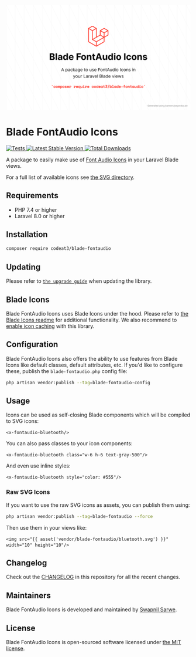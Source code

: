 <p align="center">
    <img src="./socialcard-blade-fontaudio.png" width="1280" title="Social Card Blade FontAudio Icons">
</p>

# Blade FontAudio Icons

<a href="https://github.com/codeat3/blade-fontaudio/actions?query=workflow%3ATests">
    <img src="https://github.com/codeat3/blade-fontaudio/workflows/Tests/badge.svg" alt="Tests">
</a>
<a href="https://packagist.org/packages/codeat3/blade-fontaudio">
    <img src="https://img.shields.io/packagist/v/codeat3/blade-fontaudio" alt="Latest Stable Version">
</a>
<a href="https://packagist.org/packages/codeat3/blade-fontaudio">
    <img src="https://img.shields.io/packagist/dt/codeat3/blade-fontaudio" alt="Total Downloads">
</a>

A package to easily make use of [Font Audio Icons](https://github.com/fefanto/fontaudio) in your Laravel Blade views.

For a full list of available icons see [the SVG directory](resources/svg).

## Requirements

- PHP 7.4 or higher
- Laravel 8.0 or higher

## Installation

```bash
composer require codeat3/blade-fontaudio
```

## Updating

Please refer to [`the upgrade guide`](UPGRADE.md) when updating the library.

## Blade Icons

Blade FontAudio Icons uses Blade Icons under the hood. Please refer to [the Blade Icons readme](https://github.com/blade-ui-kit/blade-icons) for additional functionality. We also recommend to [enable icon caching](https://github.com/blade-ui-kit/blade-icons#caching) with this library.

## Configuration

Blade FontAudio Icons also offers the ability to use features from Blade Icons like default classes, default attributes, etc. If you'd like to configure these, publish the `blade-fontaudio.php` config file:

```bash
php artisan vendor:publish --tag=blade-fontaudio-config
```

## Usage

Icons can be used as self-closing Blade components which will be compiled to SVG icons:

```blade
<x-fontaudio-bluetooth/>
```

You can also pass classes to your icon components:

```blade
<x-fontaudio-bluetooth class="w-6 h-6 text-gray-500"/>
```

And even use inline styles:

```blade
<x-fontaudio-bluetooth style="color: #555"/>
```

### Raw SVG Icons

If you want to use the raw SVG icons as assets, you can publish them using:

```bash
php artisan vendor:publish --tag=blade-fontaudio --force
```

Then use them in your views like:

```blade
<img src="{{ asset('vendor/blade-fontaudio/bluetooth.svg') }}" width="10" height="10"/>
```

## Changelog

Check out the [CHANGELOG](CHANGELOG.md) in this repository for all the recent changes.

## Maintainers

Blade FontAudio Icons is developed and maintained by [Swapnil Sarwe](https://swapnilsarwe.com).

## License

Blade FontAudio Icons is open-sourced software licensed under [the MIT license](LICENSE.md).
